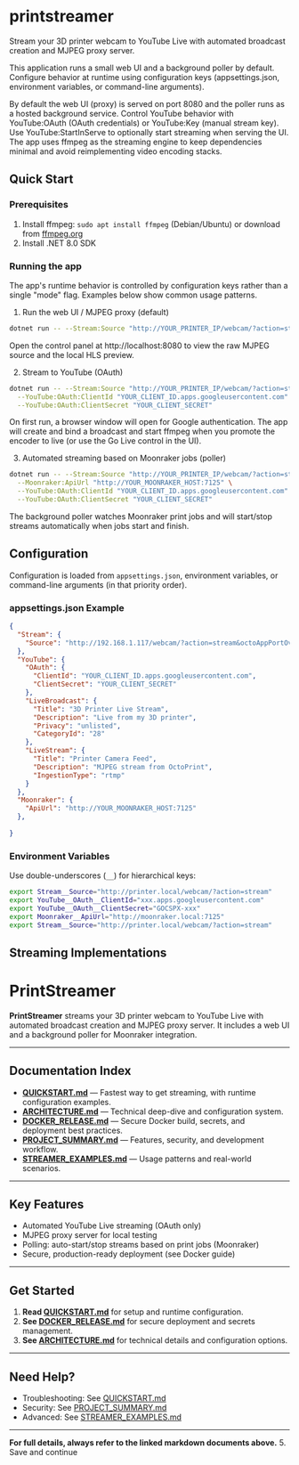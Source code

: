 # printstreamer

Stream your 3D printer webcam to YouTube Live with automated broadcast creation and MJPEG proxy server.

This application runs a small web UI and a background poller by default. Configure behavior at runtime using configuration keys (appsettings.json, environment variables, or command-line arguments).


 By default the web UI (proxy) is served on port 8080 and the poller runs as a hosted background service.
 Control YouTube behavior with YouTube:OAuth (OAuth credentials) or YouTube:Key (manual stream key). Use YouTube:StartInServe to optionally start streaming when serving the UI.
The app uses ffmpeg as the streaming engine to keep dependencies minimal and avoid reimplementing video encoding stacks.

## Quick Start

### Prerequisites
1. Install ffmpeg: `sudo apt install ffmpeg` (Debian/Ubuntu) or download from [ffmpeg.org](https://ffmpeg.org)
2. Install .NET 8.0 SDK

### Running the app

The app's runtime behavior is controlled by configuration keys rather than a single "mode" flag. Examples below show common usage patterns.

1) Run the web UI / MJPEG proxy (default)

```bash
dotnet run -- --Stream:Source "http://YOUR_PRINTER_IP/webcam/?action=stream"
```

Open the control panel at http://localhost:8080 to view the raw MJPEG source and the local HLS preview.

 2) Stream to YouTube (OAuth)

```bash
dotnet run -- --Stream:Source "http://YOUR_PRINTER_IP/webcam/?action=stream" \
  --YouTube:OAuth:ClientId "YOUR_CLIENT_ID.apps.googleusercontent.com" \
  --YouTube:OAuth:ClientSecret "YOUR_CLIENT_SECRET"
```

On first run, a browser window will open for Google authentication. The app will create and bind a broadcast and start ffmpeg when you promote the encoder to live (or use the Go Live control in the UI).

 3) Automated streaming based on Moonraker jobs (poller)

```bash
dotnet run -- --Stream:Source "http://YOUR_PRINTER_IP/webcam/?action=stream" \
  --Moonraker:ApiUrl "http://YOUR_MOONRAKER_HOST:7125" \
  --YouTube:OAuth:ClientId "YOUR_CLIENT_ID.apps.googleusercontent.com" \
  --YouTube:OAuth:ClientSecret "YOUR_CLIENT_SECRET"
```

The background poller watches Moonraker print jobs and will start/stop streams automatically when jobs start and finish.

## Configuration

Configuration is loaded from `appsettings.json`, environment variables, or command-line arguments (in that priority order).

### appsettings.json Example
```json
{
  "Stream": {
    "Source": "http://192.168.1.117/webcam/?action=stream&octoAppPortOverride=80&cacheBust=1759967901624"
  },
  "YouTube": {
    "OAuth": {
      "ClientId": "YOUR_CLIENT_ID.apps.googleusercontent.com",
      "ClientSecret": "YOUR_CLIENT_SECRET"
    },
    "LiveBroadcast": {
      "Title": "3D Printer Live Stream",
      "Description": "Live from my 3D printer",
      "Privacy": "unlisted",
      "CategoryId": "28"
    },
    "LiveStream": {
      "Title": "Printer Camera Feed",
      "Description": "MJPEG stream from OctoPrint",
      "IngestionType": "rtmp"
    }
  },
  "Moonraker": {
    "ApiUrl": "http://YOUR_MOONRAKER_HOST:7125"
  },
  
}
```

### Environment Variables
Use double-underscores (`__`) for hierarchical keys:
```bash
export Stream__Source="http://printer.local/webcam/?action=stream"
export YouTube__OAuth__ClientId="xxx.apps.googleusercontent.com"
export YouTube__OAuth__ClientSecret="GOCSPX-xxx"
export Moonraker__ApiUrl="http://moonraker.local:7125"
export Stream__Source="http://printer.local/webcam/?action=stream"
```

## Streaming Implementations
# PrintStreamer

**PrintStreamer** streams your 3D printer webcam to YouTube Live with automated broadcast creation and MJPEG proxy server. It includes a web UI and a background poller for Moonraker integration.

---

## Documentation Index

- **[QUICKSTART.md](./QUICKSTART.md)** — Fastest way to get streaming, with runtime configuration examples.
 - **[ARCHITECTURE.md](./ARCHITECTURE.md)** — Technical deep-dive and configuration system.
- **[DOCKER_RELEASE.md](./DOCKER_RELEASE.md)** — Secure Docker build, secrets, and deployment best practices.
- **[PROJECT_SUMMARY.md](./PROJECT_SUMMARY.md)** — Features, security, and development workflow.
- **[STREAMER_EXAMPLES.md](./STREAMER_EXAMPLES.md)** — Usage patterns and real-world scenarios.

---

## Key Features

- Automated YouTube Live streaming (OAuth only)
- MJPEG proxy server for local testing
- Polling: auto-start/stop streams based on print jobs (Moonraker)
- Secure, production-ready deployment (see Docker guide)

---

## Get Started

1. **Read [QUICKSTART.md](./QUICKSTART.md)** for setup and runtime configuration.
2. **See [DOCKER_RELEASE.md](./DOCKER_RELEASE.md)** for secure deployment and secrets management.
3. **See [ARCHITECTURE.md](./ARCHITECTURE.md)** for technical details and configuration options.

---

## Need Help?

- Troubleshooting: See [QUICKSTART.md](./QUICKSTART.md#quick-troubleshooting)
- Security: See [PROJECT_SUMMARY.md](./PROJECT_SUMMARY.md#security-notes)
- Advanced: See [STREAMER_EXAMPLES.md](./STREAMER_EXAMPLES.md)

---

**For full details, always refer to the linked markdown documents above.**
5. Save and continue


